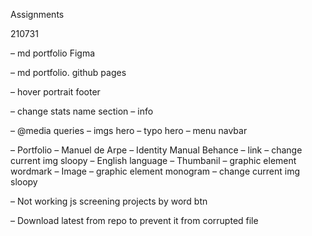 Assignments

210731

– md portfolio Figma

– md portfolio. github pages

– hover portrait footer

– change stats name section
  – info

– @media queries
  – imgs hero
  – typo hero
  – menu navbar

– Portfolio
  – Manuel de Arpe
    – Identity Manual Behance
      – link
      – change current img sloopy
      – English language
        – Thumbanil
          – graphic element wordmark
        – Image
          – graphic element monogram
            – change current img sloopy

– Not working js screening projects by word btn

– Download latest from repo to prevent it from corrupted file